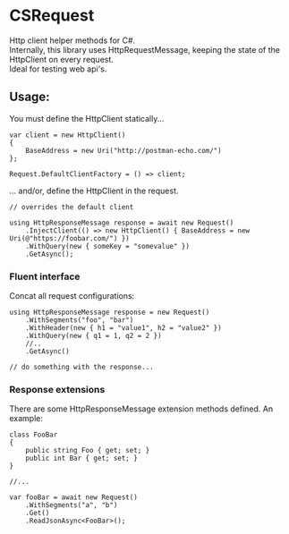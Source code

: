 # CSRequest
Http client helper methods for C#. </br>
Internally, this library uses HttpRequestMessage, keeping the state of the HttpClient on every request. </br>
Ideal for testing web api's. </br>

## Usage:
You must define the HttpClient statically...
```
var client = new HttpClient()
{
    BaseAddress = new Uri("http://postman-echo.com/")
};

Request.DefaultClientFactory = () => client;

```

... and/or, define the HttpClient in the request.
```
// overrides the default client

using HttpResponseMessage response = await new Request()
    .InjectClient(() => new HttpClient() { BaseAddress = new Uri(@"https://foobar.com/") })
    .WithQuery(new { someKey = "somevalue" })
    .GetAsync();
```
### Fluent interface
Concat all request configurations:
```
using HttpResponseMessage response = new Request()
    .WithSegments("foo", "bar")
    .WithHeader(new { h1 = "value1", h2 = "value2" })
    .WithQuery(new { q1 = 1, q2 = 2 })
    //..
    .GetAsync()

// do something with the response...
```
### Response extensions
There are some HttpResponseMessage extension methods defined.
An example:
```
class FooBar 
{
    public string Foo { get; set; }
    public int Bar { get; set; }
}

//...

var fooBar = await new Request()
    .WithSegments("a", "b")
    .Get()
    .ReadJsonAsync<FooBar>();
```